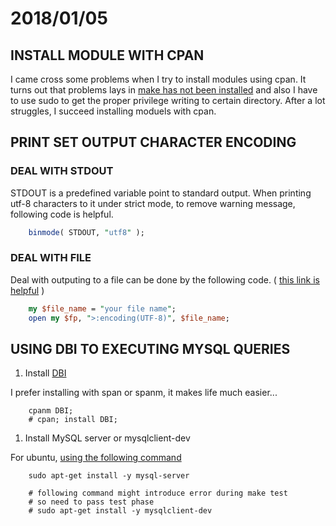 # 2018/01/05

## INSTALL MODULE WITH CPAN

I came cross some problems when I try to install modules using cpan. It turns out that problems lays in [make has not been installed](https://stackoverflow.com/questions/23293589/perl-module-install-error-cpan) and also I have to use sudo to get the proper privilege writing to certain directory.
After a lot struggles, I succeed installing moduels with cpan.

## PRINT SET OUTPUT CHARACTER ENCODING

### DEAL WITH STDOUT

STDOUT is a predefined variable point to standard output. When printing utf-8 characters to it under strict mode, to remove warning message, following code is helpful.

```perl
    binmode( STDOUT, "utf8" );
```

### DEAL WITH FILE

Deal with outputing to a file can be done by the following code. ( [this link is helpful](http://perldoc.perl.org/functions/open.html) )

```perl
    my $file_name = "your file name";
    open my $fp, ">:encoding(UTF-8)", $file_name;
```

## USING DBI TO EXECUTING MYSQL QUERIES

1. Install [DBI](http://search.cpan.org/~timb/DBI-1.639/DBI.pm)

I prefer installing with span or spanm, it makes life much easier...

```shell
    cpanm DBI;
    # cpan; install DBI;
```

1. Install MySQL server or mysqlclient-dev

For ubuntu, [using the following command](https://stackoverflow.com/questions/4729722/trying-to-install-perl-mysql-dbd-mysql-config-cant-be-found)

```shell
    sudo apt-get install -y mysql-server

    # following command might introduce error during make test
    # so need to pass test phase
    # sudo apt-get install -y mysqlclient-dev
```
